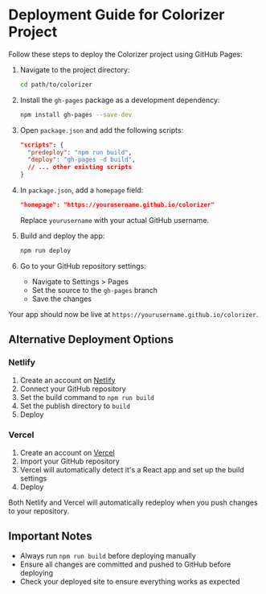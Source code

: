 # Deployment Guide for Colorizer Project

Follow these steps to deploy the Colorizer project using GitHub Pages:

1. Navigate to the project directory:
   ```bash
   cd path/to/colorizer
   ```

2. Install the `gh-pages` package as a development dependency:
   ```bash
   npm install gh-pages --save-dev
   ```

3. Open `package.json` and add the following scripts:
   ```json
   "scripts": {
     "predeploy": "npm run build",
     "deploy": "gh-pages -d build",
     // ... other existing scripts
   }
   ```

4. In `package.json`, add a `homepage` field:
   ```json
   "homepage": "https://yourusername.github.io/colorizer"
   ```
   Replace `yourusername` with your actual GitHub username.

5. Build and deploy the app:
   ```bash
   npm run deploy
   ```

6. Go to your GitHub repository settings:
   - Navigate to Settings > Pages
   - Set the source to the `gh-pages` branch
   - Save the changes

Your app should now be live at `https://yourusername.github.io/colorizer`.

## Alternative Deployment Options

### Netlify

1. Create an account on [Netlify](https://www.netlify.com/)
2. Connect your GitHub repository
3. Set the build command to `npm run build`
4. Set the publish directory to `build`
5. Deploy

### Vercel

1. Create an account on [Vercel](https://vercel.com/)
2. Import your GitHub repository
3. Vercel will automatically detect it's a React app and set up the build settings
4. Deploy

Both Netlify and Vercel will automatically redeploy when you push changes to your repository.

## Important Notes

- Always run `npm run build` before deploying manually
- Ensure all changes are committed and pushed to GitHub before deploying
- Check your deployed site to ensure everything works as expected
